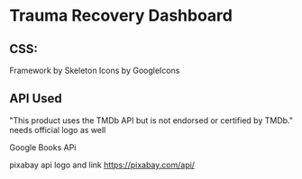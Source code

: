 # Trauma Recovery Dashboard

## CSS:
Framework by Skeleton
Icons by GoogleIcons

## API Used
"This product uses the TMDb API but is not endorsed or certified by TMDb." needs official logo as well

Google Books APi

pixabay api logo and link https://pixabay.com/api/